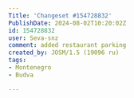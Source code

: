```yaml
---
Title: 'Changeset #154728832'
PublishDate: 2024-08-02T10:20:02Z
id: 154728832
user: Seva-snz
comment: added restaurant parking
created_by: JOSM/1.5 (19096 ru)
tags:
- Montenegro
- Budva

---
```

